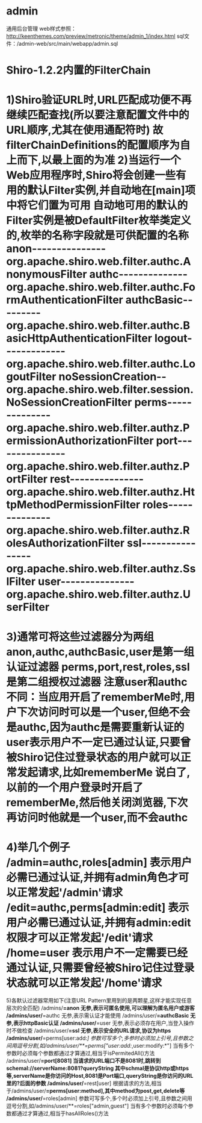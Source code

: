 # admin
通用后台管理
web样式参照：
http://keenthemes.com/preview/metronic/theme/admin_1/index.html
sql文件：/admin-web/src/main/webapp/admin.sql


 Shiro-1.2.2内置的FilterChain
=========================================================================================================================
  1)Shiro验证URL时,URL匹配成功便不再继续匹配查找(所以要注意配置文件中的URL顺序,尤其在使用通配符时)
    故filterChainDefinitions的配置顺序为自上而下,以最上面的为准
  2)当运行一个Web应用程序时,Shiro将会创建一些有用的默认Filter实例,并自动地在[main]项中将它们置为可用
    自动地可用的默认的Filter实例是被DefaultFilter枚举类定义的,枚举的名称字段就是可供配置的名称
    anon---------------org.apache.shiro.web.filter.authc.AnonymousFilter
    authc--------------org.apache.shiro.web.filter.authc.FormAuthenticationFilter
    authcBasic---------org.apache.shiro.web.filter.authc.BasicHttpAuthenticationFilter
    logout-------------org.apache.shiro.web.filter.authc.LogoutFilter
    noSessionCreation--org.apache.shiro.web.filter.session.NoSessionCreationFilter
    perms--------------org.apache.shiro.web.filter.authz.PermissionAuthorizationFilter
    port---------------org.apache.shiro.web.filter.authz.PortFilter
    rest---------------org.apache.shiro.web.filter.authz.HttpMethodPermissionFilter
    roles--------------org.apache.shiro.web.filter.authz.RolesAuthorizationFilter
    ssl----------------org.apache.shiro.web.filter.authz.SslFilter
    user---------------org.apache.shiro.web.filter.authz.UserFilter
  =========================================================================================================================
  3)通常可将这些过滤器分为两组
    anon,authc,authcBasic,user是第一组认证过滤器
    perms,port,rest,roles,ssl是第二组授权过滤器
    注意user和authc不同：当应用开启了rememberMe时,用户下次访问时可以是一个user,但绝不会是authc,因为authc是需要重新认证的
                       user表示用户不一定已通过认证,只要曾被Shiro记住过登录状态的用户就可以正常发起请求,比如rememberMe
                       说白了,以前的一个用户登录时开启了rememberMe,然后他关闭浏览器,下次再访问时他就是一个user,而不会authc
  =========================================================================================================================
  4)举几个例子
    /admin=authc,roles[admin]      表示用户必需已通过认证,并拥有admin角色才可以正常发起'/admin'请求
    /edit=authc,perms[admin:edit]  表示用户必需已通过认证,并拥有admin:edit权限才可以正常发起'/edit'请求
    /home=user                     表示用户不一定需要已经通过认证,只需要曾经被Shiro记住过登录状态就可以正常发起'/home'请求
  =========================================================================================================================
  5)各默认过滤器常用如下(注意URL Pattern里用到的是两颗星,这样才能实现任意层次的全匹配)
    /admins/**=anon             无参,表示可匿名使用,可以理解为匿名用户或游客
    /admins/user/**=authc       无参,表示需认证才能使用
    /admins/user/**=authcBasic  无参,表示httpBasic认证
    /admins/user/**=user        无参,表示必须存在用户,当登入操作时不做检查
    /admins/user/**=ssl         无参,表示安全的URL请求,协议为https
    /admins/user/**=perms[user:add:*]
        参数可写多个,多参时必须加上引号,且参数之间用逗号分割,如/admins/user/**=perms["user:add:*,user:modify:*"]
        当有多个参数时必须每个参数都通过才算通过,相当于isPermitedAll()方法
    /admins/user/**=port[8081]
        当请求的URL端口不是8081时,跳转到schemal://serverName:8081?queryString
        其中schmal是协议http或https等,serverName是你访问的Host,8081是Port端口,queryString是你访问的URL里的?后面的参数
    /admins/user/**=rest[user]
        根据请求的方法,相当于/admins/user/**=perms[user:method],其中method为post,get,delete等
    /admins/user/**=roles[admin]
        参数可写多个,多个时必须加上引号,且参数之间用逗号分割,如/admins/user/**=roles["admin,guest"]
        当有多个参数时必须每个参数都通过才算通过,相当于hasAllRoles()方法